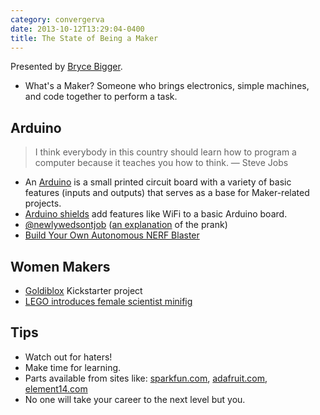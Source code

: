 ```yaml
---
category: convergerva
date: 2013-10-12T13:29:04-0400
title: The State of Being a Maker
---
```


Presented by [Bryce Bigger](http://thebiggerdesign.com/).

- What's a Maker? Someone who brings electronics, simple machines, and code together to perform a task.

## Arduino

> I think everybody in this country should learn how to program a computer because it teaches you how to think. — Steve Jobs

- An [Arduino](http://www.arduino.cc/) is a small printed circuit board with a variety of basic features (inputs and outputs) that serves as a base for Maker-related projects.
- [Arduino shields](http://arduino.cc/en/Main/ArduinoShields) add features like WiFi to a basic Arduino board.
- [@newlywedsontjob](https://twitter.com/newlywedsontjob) ([an explanation](http://www.iamstaggered.com/headline/the-final-word-from-anonbestman-and-newlywedsontjob/) of the prank)
- [Build Your Own Autonomous NERF Blaster](http://autonerfblaster.com/)


## Women Makers

- [Goldiblox](http://www.goldieblox.com/) Kickstarter project
- [LEGO introduces female scientist minifig](http://minifigures.lego.com/en-us/Bios/Scientist.aspx)


## Tips

- Watch out for haters!
- Make time for learning.
- Parts available from sites like: [sparkfun.com](https://www.sparkfun.com/), [adafruit.com](http://www.adafruit.com/), [element14.com](http://www.element14.com/)
- No one will take your career to the next level but you.